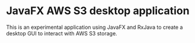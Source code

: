 # JavaFX AWS S3 desktop application

This is an experimental application using JavaFX and RxJava to create a desktop GUI to interact with AWS S3 storage.
